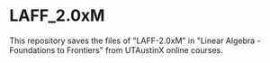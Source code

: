 # LAFF_2.0xM
This repository saves the files of "LAFF-2.0xM" in "Linear Algebra - Foundations to Frontiers"  from UTAustinX online courses.
